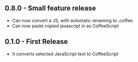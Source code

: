 ## 0.8.0 - Small feature release
* Can now convert a JS, with automatic renaming to .coffee
* Can now paste copied javascript in as CoffeeScript
## 0.1.0 - First Release
* It converts selected JavaScript text to CoffeeScript
